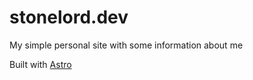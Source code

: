# stonelord.dev

My simple personal site with some information about me

Built with [Astro](https://astro.build/)
